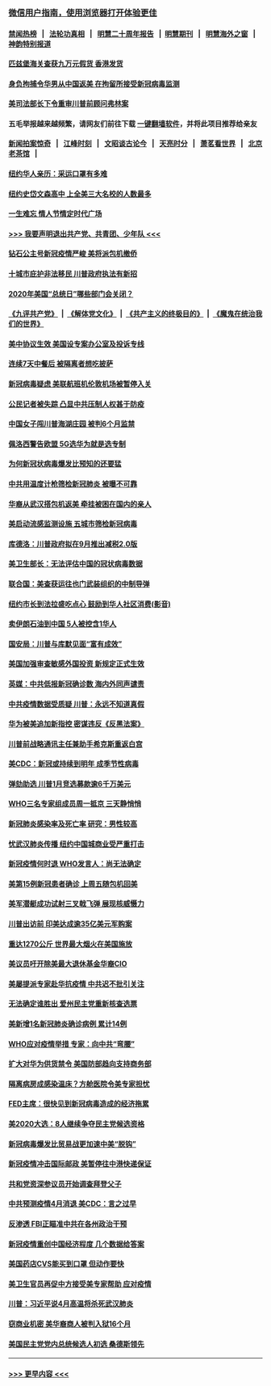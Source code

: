 ### [微信用户指南，使用浏览器打开体验更佳](https://github.com/gfw-breaker/banned-news1/blob/master/indexes/wechat-guide.md?t=0)
#### [禁闻热榜](热点新闻.md?t=0)  &nbsp;&nbsp;|&nbsp;&nbsp; [法轮功真相](https://github.com/gfw-breaker/truth/blob/master/README.md?t=0) &nbsp;&nbsp;|&nbsp;&nbsp; [明慧二十周年报告](https://github.com/gfw-breaker/mh-reports/blob/master/README.md?t=0) &nbsp;&nbsp;|&nbsp;&nbsp;[明慧期刊](https://github.com/gfw-breaker/mh-qikan) &nbsp;&nbsp;|&nbsp;&nbsp; [明慧海外之窗](https://github.com/gfw-breaker/mh-news/blob/master/README.md?t=0) &nbsp;&nbsp;|&nbsp;&nbsp; [神韵特别报道](https://github.com/gfw-breaker/mh-news/blob/master/shenyun.md?t=0)
#### [匹兹堡海关查获九万元假货 香港发货](../pages/nsc412/n11870716.md?t=02152156) 
#### [身负拘捕令华男从中国返美  在拘留所接受新冠病毒监测](../pages/nsc412/n11870710.md?t=02152156) 
#### [美司法部长下令重审川普前顾问弗林案](../pages/nsc412/n11870258.md?t=02152156) 
#### 五毛举报越来越频繁，请网友们前往下载 [一键翻墙软件](https://github.com/gfw-breaker/ssr-accounts)，并将此项目推荐给亲友
#### [新闻拍案惊奇](https://github.com/gfw-breaker/banned-news1/blob/master/pages/link4.md) &nbsp;&nbsp;|&nbsp;&nbsp; [江峰时刻](https://github.com/gfw-breaker/banned-news1/blob/master/pages/link4.md) &nbsp;&nbsp;|&nbsp;&nbsp; [文昭谈古论今](https://github.com/gfw-breaker/banned-news1/blob/master/pages/link4.md) &nbsp;&nbsp;|&nbsp;&nbsp; [天亮时分](https://github.com/gfw-breaker/banned-news1/blob/master/pages/link4.md) &nbsp;&nbsp;|&nbsp;&nbsp; [萧茗看世界](https://github.com/gfw-breaker/banned-news1/blob/master/pages/link4.md) &nbsp;&nbsp;|&nbsp;&nbsp; [北京老茶馆](https://github.com/gfw-breaker/banned-news1/blob/master/pages/link4.md) &nbsp;&nbsp;|&nbsp;&nbsp; 
#### [纽约华人亲历：采运口罩有多难](../pages/nsc412/n11870531.md?t=02152156) 
#### [纽约史岱文森高中  上全美三大名校的人数最多](../pages/nsc412/n11870557.md?t=02152156) 
#### [一生难忘 情人节情定时代广场](../pages/nsc412/n11870536.md?t=02152156) 
#### [>>> 我要声明退出共产党、共青团、少年队 <<<](https://github.com/begood0513/goodnews/blob/master/quit/letter.md) 
#### [钻石公主号新冠疫情严峻 美将派包机撤侨](../pages/nsc412/n11870505.md?t=02152156) 
#### [十城市庇护非法移民 川普政府执法有新招](../pages/nsc412/n11870410.md?t=02152156) 
#### [2020年美国“总统日”哪些部门会关闭？](../pages/nsc412/n11870148.md?t=02152156) 
#### [《九评共产党》](https://github.com/begood0513/9ping.md/blob/master/README.md) &nbsp;|&nbsp; [《解体党文化》](../../../../jtdwh.md/blob/master/README.md)  &nbsp;|&nbsp; [《共产主义的终极目的》](../../../../gczydzjmd.md/blob/master/README.md) &nbsp;|&nbsp; [《魔鬼在统治我们的世界》](../../../../mgztzwmdsj.md/blob/master/README.md) 
#### [美中协议生效 美国设专案办公室及投诉专线](../pages/nsc412/n11870266.md?t=02152156) 
#### [连续7天中餐后 被隔离者想吃披萨](../pages/nsc412/n11870243.md?t=02152156) 
#### [新冠病毒疑虑 美联航班机伦敦机场被暂停入关](../pages/nsc412/n11870015.md?t=02152156) 
#### [公民记者被失踪 凸显中共压制人权甚于防疫](../pages/nsc412/n11870042.md?t=02152156) 
#### [中国女子闯川普海湖庄园 被判6个月监禁](../pages/nsc412/n11869919.md?t=02152156) 
#### [佩洛西警告欧盟 5G选华为就是选专制](../pages/nsc412/n11869898.md?t=02152156) 
#### [为何新冠状病毒爆发比预知的还要猛](../pages/nsc412/n11869828.md?t=02152156) 
#### [中共用温度计枪筛检新冠肺炎 被曝不可靠](../pages/nsc412/n11869707.md?t=02152156) 
#### [华裔从武汉搭包机返美 牵挂被困在国内的亲人](../pages/nsc412/n11869711.md?t=02152156) 
#### [美启动流感监测设施 五城市筛检新冠病毒](../pages/nsc412/n11869689.md?t=02152156) 
#### [库德洛：川普政府拟在9月推出减税2.0版](../pages/nsc412/n11869627.md?t=02152156) 
#### [美卫生部长：无法评估中国的冠状病毒数据](../pages/nsc412/n11869301.md?t=02152156) 
#### [联合国：美查获运往也门武装组织的中制导弹](../pages/nsc412/n11868677.md?t=02152156) 
#### [纽约市长到法拉盛吃点心  鼓励到华人社区消费(影音)](../pages/nsc412/n11868197.md?t=02152156) 
#### [卖伊朗石油到中国  5人被控含1华人](../pages/nsc412/n11867988.md?t=02152156) 
#### [国安局：川普与库默见面“富有成效”](../pages/nsc412/n11867976.md?t=02152156) 
#### [美国加强审查敏感外国投资 新规定正式生效](../pages/nsc412/n11868041.md?t=02152156) 
#### [英媒：中共低报新冠确诊数 海内外同声谴责](../pages/nsc412/n11867421.md?t=02152156) 
#### [中共疫情数据受质疑 川普：永远不知道真假](../pages/nsc412/n11867195.md?t=02152156) 
#### [华为被美追加新指控 密谋违反《反黑法案》](../pages/nsc412/n11867191.md?t=02152156) 
#### [川普前战略通讯主任兼助手希克斯重返白宫](../pages/nsc412/n11867104.md?t=02152156) 
#### [美CDC：新冠或持续到明年 成季节性病毒](../pages/nsc412/n11867279.md?t=02152156) 
#### [弹劾助选 川普1月竞选募款逾6千万美元](../pages/nsc412/n11866950.md?t=02152156) 
#### [WHO三名专家组成员周一抵京 三天静悄悄](../pages/nsc412/n11866947.md?t=02152156) 
#### [新冠肺炎感染率及死亡率 研究：男性较高](../pages/nsc412/n11866956.md?t=02152156) 
#### [忧武汉肺炎传播 纽约中国城商业受严重打击](../pages/nsc412/n11866902.md?t=02152156) 
#### [新冠疫情何时退 WHO发言人：尚无法确定](../pages/nsc412/n11866864.md?t=02152156) 
#### [美第15例新冠患者确诊 上周五随包机回美](../pages/nsc412/n11866852.md?t=02152156) 
#### [美军潜艇成功试射三叉戟飞弹 展现核威慑力](../pages/nsc412/n11866046.md?t=02152156) 
#### [川普出访前 印美达成逾35亿美元军购案](../pages/nsc412/n11865444.md?t=02152156) 
#### [重达1270公斤 世界最大烟火在美国施放](../pages/nsc412/n11865198.md?t=02152156) 
#### [美议员吁开除美最大退休基金华裔CIO](../pages/nsc412/n11865230.md?t=02152156) 
#### [美屡提派专家赴华抗疫情 中共迟不批引关注](../pages/nsc412/n11864719.md?t=02152156) 
#### [无法确定谁胜出 爱州民主党重新核查选票](../pages/nsc412/n11864830.md?t=02152156) 
#### [美新增1名新冠肺炎确诊病例 累计14例](../pages/nsc412/n11864893.md?t=02152156) 
#### [WHO应对疫情举措 专家：向中共“弯腰”](../pages/nsc412/n11864727.md?t=02152156) 
#### [扩大对华为供货禁令 美国防部趋向支持商务部](../pages/nsc412/n11864773.md?t=02152156) 
#### [隔离病房成感染温床？方舱医院令美专家担忧](../pages/nsc412/n11864575.md?t=02152156) 
#### [FED主席：很快见到新冠病毒造成的经济拖累](../pages/nsc412/n11864507.md?t=02152156) 
#### [美2020大选：8人继续争夺民主党候选资格](../pages/nsc412/n11864327.md?t=02152156) 
#### [新冠病毒爆发比贸易战更加速中美“脱钩”](../pages/nsc412/n11864470.md?t=02152156) 
#### [新冠疫情冲击国际邮政 美暂停往中港快递保证](../pages/nsc412/n11864207.md?t=02152156) 
#### [共和党资深参议员开始调查拜登父子](../pages/nsc412/n11863984.md?t=02152156) 
#### [中共预测疫情4月消退 美CDC：言之过早](../pages/nsc412/n11864310.md?t=02152156) 
#### [反渗透 FBI正瞄准中共在各州政治干预](../pages/nsc412/n11864300.md?t=02152156) 
#### [新冠疫情重创中国经济程度 几个数据给答案](../pages/nsc412/n11864203.md?t=02152156) 
#### [美国药店CVS能买到口罩 但动作要快](../pages/nsc412/n11862438.md?t=02152156) 
#### [美卫生官员再促中方接受美专家帮助 应对疫情](../pages/nsc412/n11864043.md?t=02152156) 
#### [川普：习近平说4月高温将杀死武汉肺炎](../pages/nsc412/n11860814.md?t=02152156) 
#### [窃商业机密 美华裔商人被判入狱16个月](../pages/nsc412/n11863911.md?t=02152156) 
#### [美国民主党党内总统候选人初选 桑德斯领先](../pages/nsc412/n11863475.md?t=02152156) 

----
#### [ >>> 更早内容 <<< ](../indexes/nsc412-earlier.md)
